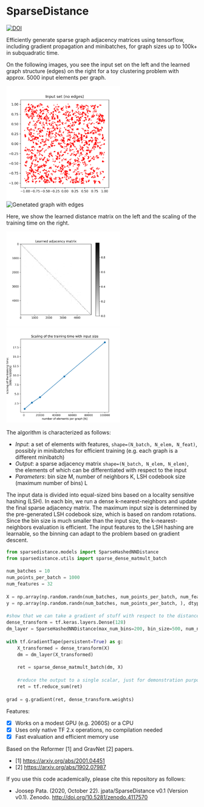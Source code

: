 SparseDistance
==============


[![DOI](https://zenodo.org/badge/306009785.svg)](https://zenodo.org/badge/latestdoi/306009785)


Efficiently generate sparse graph adjacency matrices using tensorflow, including gradient propagation and minibatches, for graph sizes up to 100k+ in subquadratic time.

On the following images, you see the input set on the left and the learned graph structure (edges) on the right for a toy clustering problem with approx. 5000 input elements per graph.
<p float="left">
  <img src="images/graph_noedge.png" alt="Input set without edges" width="300"/>
  <img src="images/graph.png" alt="Genetated graph with edges" width="300"/>
</p>

Here, we show the learned distance matrix on the left and the scaling of the training time on the right.
<p float="left">
  <img src="images/dm.png" alt="Generated adjacency matrix" width="300"/>
  <img src="images/timing.png" alt="Scaling of the complexity with input size" width="300"/>
</p>

The algorithm is characterized as follows:
 - *Input*: a set of elements with features, `shape=(N_batch, N_elem, N_feat)`, possibly in minibatches for efficient training (e.g. each graph is a different minibatch)
 - *Output*: a sparse adjacency matrix `shape=(N_batch, N_elem, N_elem)`, the elements of which can be differentiated with respect to the input
 - *Parameters*: bin size M, number of neighbors K, LSH codebook size (maximum number of bins) L

The input data is divided into equal-sized bins based on a locality sensitive hashing (LSH). In each bin, we run a dense k-nearest-neighbors and update the final sparse adjacency matrix. 
The maximum input size is determined by the pre-generated LSH codebook size, which is based on random rotations. Since the bin size is much smaller than the input size, the k-nearest-neighbors evaluation is efficient.
The input features to the LSH hashing are learnable, so the binning can adapt to the problem based on gradient descent.

```python
from sparsedistance.models import SparseHashedNNDistance
from sparsedistance.utils import sparse_dense_matmult_batch

num_batches = 10
num_points_per_batch = 1000
num_features = 32

X = np.array(np.random.randn(num_batches, num_points_per_batch, num_features), dtype=np.float32)
y = np.array(np.random.randn(num_batches, num_points_per_batch, ), dtype=np.float32)

#show that we can take a gradient of stuff with respect to the distance matrix values (but not indices!)
dense_transform = tf.keras.layers.Dense(128)
dm_layer = SparseHashedNNDistance(max_num_bins=200, bin_size=500, num_neighbors=5)

with tf.GradientTape(persistent=True) as g:
    X_transformed = dense_transform(X)
    dm = dm_layer(X_transformed)

    ret = sparse_dense_matmult_batch(dm, X)

    #reduce the output to a single scalar, just for demonstration purposes
    ret = tf.reduce_sum(ret)

grad = g.gradient(ret, dense_transform.weights)
```

Features:
 - [x] Works on a modest GPU (e.g. 2060S) or a CPU
 - [x] Uses only native TF 2.x operations, no compilation needed
 - [x] Fast evaluation and efficient memory use

Based on the Reformer [1] and GravNet [2] papers.

 - [1] https://arxiv.org/abs/2001.04451
 - [2] https://arxiv.org/abs/1902.07987

If you use this code academically, please cite this repository as follows:

 - Joosep Pata. (2020, October 22). jpata/SparseDistance v0.1 (Version v0.1). Zenodo. http://doi.org/10.5281/zenodo.4117570
